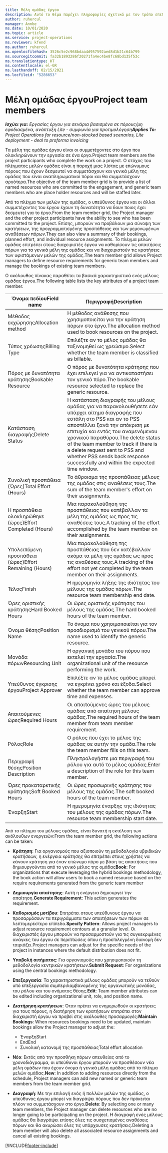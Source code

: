 ```yaml
---
title: Μέλη ομάδας έργου
description: Αυτό το θέμα παρέχει πληροφορίες σχετικά με τον τρόπο επεξεργασίας των πληροφοριών των μελών ομάδας έργου, των χαρακτηριστικών και του προγραμματισμού.
author: ruhercul
manager: Annbe
ms.date: 10/01/2020
ms.topic: article
ms.service: project-operations
ms.reviewer: kfend
ms.author: ruhercul
ms.openlocfilehash: 3526c5e2c968bdaa4d957592aed8d1b21c64b799
ms.sourcegitcommit: fa32b1893286f20271fa4ec4be8fc68bd135f53c
ms.translationtype: HT
ms.contentlocale: el-GR
ms.lasthandoff: 02/15/2021
ms.locfileid: "5286653"
---
```

# <a name="project-team-members"></a><span data-ttu-id="e8767-103">Μέλη ομάδας έργου</span><span class="sxs-lookup"><span data-stu-id="e8767-103">Project team members</span></span>

<span data-ttu-id="e8767-104">_**Ισχύει για:** Εργασίες έργου για σενάρια βασισμένα σε πόρους/μη εφοδιασμένα, ανάπτυξη Lite - συμφωνία για προτιμολόγηση_</span><span class="sxs-lookup"><span data-stu-id="e8767-104">_**Applies To:** Project Operations for resource/non-stocked based scenarios, Lite deployment - deal to proforma invoicing_</span></span>

<span data-ttu-id="e8767-105">Τα μέλη της ομάδας έργου είναι οι συμμετέχοντες στο έργο που ολοκληρώνουν την εργασία σε ένα έργο.</span><span class="sxs-lookup"><span data-stu-id="e8767-105">Project team members are the project participants who complete the work on a project.</span></span> <span data-ttu-id="e8767-106">Ο στόχος του πλέγματος μελών ομάδας είναι η παροχή μιας λίστας με επώνυμους πόρους που έχουν δεσμευτεί να συμμετάσχουν και γενικά μέλη της ομάδας που είναι αναπληρωματικοί πόροι και θα συμμετάσχουν αργότερα.</span><span class="sxs-lookup"><span data-stu-id="e8767-106">The objective of the team member grid is to provide a list of named resources who are committed to the engagement, and generic team members who are place holder resources and will be staffed later.</span></span>

<span data-ttu-id="e8767-107">Από το πλέγμα των μελών της ομάδας, ο υπεύθυνος έργου και οι άλλοι συμμετέχοντες του έργου έχουν τη δυνατότητα να δουν ποιος έχει δεσμευτεί για το έργο.</span><span class="sxs-lookup"><span data-stu-id="e8767-107">From the team member grid, the Project manager and the other project participants have the ability to see who has been committed to the project.</span></span> <span data-ttu-id="e8767-108">Επίσης, μπορούν να προβάλουν μια σύνοψη των κρατήσεων, της προγραμματισμένης προσπάθειας και των μεμονωμένων αναθέσεων πόρων.</span><span class="sxs-lookup"><span data-stu-id="e8767-108">They can also view a summary of their bookings, planned effort, and individual resource assignments.</span></span> <span data-ttu-id="e8767-109">Το πλέγμα μελών ομάδας επιτρέπει στους διαχειριστές έργου να καθορίσουν τις απαιτήσεις πόρων για τα γενικά μέλη της ομάδας και να διαχειριστούν τις κρατήσεις των υφιστάμενων μελών της ομάδας.</span><span class="sxs-lookup"><span data-stu-id="e8767-109">The team member grid allows Project managers to define resource requirements for generic team members and manage the bookings of existing team members.</span></span>

<span data-ttu-id="e8767-110">Ο ακόλουθος πίνακας παραθέτει τα βασικά χαρακτηριστικά ενός μέλους ομάδας έργου.</span><span class="sxs-lookup"><span data-stu-id="e8767-110">The following table lists the key attributes of a project team member.</span></span>

| <span data-ttu-id="e8767-111">Όνομα πεδίου</span><span class="sxs-lookup"><span data-stu-id="e8767-111">Field name</span></span>          | <span data-ttu-id="e8767-112">Περιγραφή</span><span class="sxs-lookup"><span data-stu-id="e8767-112">Description</span></span>                                                                                                                                                                  |
|--------------------------|-----------------------------------------------------------------------------------------------------------------------------------------------------------------------------------|
| <span data-ttu-id="e8767-113">Μέθοδος εκχώρησης</span><span class="sxs-lookup"><span data-stu-id="e8767-113">Allocation method</span></span>        | <span data-ttu-id="e8767-114">Η μέθοδος ανάθεσης που χρησιμοποιείται για την κράτηση πόρων στο έργο.</span><span class="sxs-lookup"><span data-stu-id="e8767-114">The allocation method used to book resources on the project.</span></span>                                                                         |
| <span data-ttu-id="e8767-115">Τύπος χρέωσης</span><span class="sxs-lookup"><span data-stu-id="e8767-115">Billing Type</span></span>             | <span data-ttu-id="e8767-116">Επιλέξτε αν το μέλος ομάδας θα ταξινομηθεί ως χρεώσιμο.</span><span class="sxs-lookup"><span data-stu-id="e8767-116">Select whether the team member is classified as billable.</span></span>                                                                                                                                       |
| <span data-ttu-id="e8767-117">Πόρος με δυνατότητα κράτησης</span><span class="sxs-lookup"><span data-stu-id="e8767-117">Bookable Resource</span></span>        | <span data-ttu-id="e8767-118">Ο πόρος με δυνατότητα κράτησης που έχει επιλεγεί για να αντικαταστήσει τον γενικό πόρο.</span><span class="sxs-lookup"><span data-stu-id="e8767-118">The bookable resource selected to replace the generic resource.</span></span>                                                                                                                   |
| <span data-ttu-id="e8767-119">Κατάσταση διαγραφής</span><span class="sxs-lookup"><span data-stu-id="e8767-119">Delete Status</span></span>            | <span data-ttu-id="e8767-120">Η κατάσταση διαγραφής του μέλους ομάδας για να παρακολουθήσετε εάν υπάρχει αίτημα διαγραφής που εστάλη στο PSS και αν το PSS αποστέλλει ξανά την απόκριση με επιτυχία και εντός του αναμενόμενου χρονικού παραθύρου.</span><span class="sxs-lookup"><span data-stu-id="e8767-120">The delete status of the team member to track if there is a delete request sent to PSS and whether PSS sends back response successfully and within the expected time window.</span></span> |
| <span data-ttu-id="e8767-121">Συνολική προσπάθεια (Ώρες)</span><span class="sxs-lookup"><span data-stu-id="e8767-121">Total Effort (Hours)</span></span>     | <span data-ttu-id="e8767-122">Το άθροισμα της προσπάθειας μέλους της ομάδας στις αναθέσεις τους.</span><span class="sxs-lookup"><span data-stu-id="e8767-122">The sum of the team member's effort on their assignments.</span></span>                                                                                                                         |
| <span data-ttu-id="e8767-123">Η προσπάθεια ολοκληρώθηκε (ώρες)</span><span class="sxs-lookup"><span data-stu-id="e8767-123">Effort Completed (Hours)</span></span> | <span data-ttu-id="e8767-124">Μια παρακολούθηση της προσπάθειας που κατέβαλλαν τα μέλη της ομάδας ως προς τις αναθέσεις τους.</span><span class="sxs-lookup"><span data-stu-id="e8767-124">A tracking of the effort accomplished by the team member on their assignments.</span></span>                                                                                           |
| <span data-ttu-id="e8767-125">Υπολειπόμενη προσπάθεια (ώρες)</span><span class="sxs-lookup"><span data-stu-id="e8767-125">Effort Remaining (Hours)</span></span> | <span data-ttu-id="e8767-126">Μια παρακολούθηση της προσπάθειας που δεν κατέβαλλαν ακόμα τα μέλη της ομάδας ως προς τις αναθέσεις τους.</span><span class="sxs-lookup"><span data-stu-id="e8767-126">A tracking of the effort not yet completed by the team member on their assignments.</span></span>                                                                                    |
| <span data-ttu-id="e8767-127">Τέλος</span><span class="sxs-lookup"><span data-stu-id="e8767-127">Finish</span></span>                   | <span data-ttu-id="e8767-128">Η ημερομηνία λήξης της ιδιότητας του μέλους της ομάδας πόρων.</span><span class="sxs-lookup"><span data-stu-id="e8767-128">The resource team membership end date.</span></span>                                                                                                                                            |
| <span data-ttu-id="e8767-129">Ώρες οριστικής κράτησης</span><span class="sxs-lookup"><span data-stu-id="e8767-129">Hard Booked Hours</span></span>        | <span data-ttu-id="e8767-130">Οι ώρες οριστικής κράτησης του μέλους της ομάδας.</span><span class="sxs-lookup"><span data-stu-id="e8767-130">The hard booked hours of the team member.</span></span>                                                                                                                                                                |
| <span data-ttu-id="e8767-131">Όνομα θέσης</span><span class="sxs-lookup"><span data-stu-id="e8767-131">Position Name</span></span>            | <span data-ttu-id="e8767-132">Το όνομα που χρησιμοποιείται για τον προσδιορισμό του γενικού πόρου.</span><span class="sxs-lookup"><span data-stu-id="e8767-132">The name used to identify the generic resource.</span></span>                                                                                                                                   |
| <span data-ttu-id="e8767-133">Μονάδα πόρων</span><span class="sxs-lookup"><span data-stu-id="e8767-133">Resourcing Unit</span></span>          | <span data-ttu-id="e8767-134">Η οργανική μονάδα του πόρου που εκτελεί την εργασία.</span><span class="sxs-lookup"><span data-stu-id="e8767-134">The organizational unit of the resource performing the work.</span></span>                                                                                                                      |
| <span data-ttu-id="e8767-135">Υπεύθυνος έγκρισης έργου</span><span class="sxs-lookup"><span data-stu-id="e8767-135">Project Approver</span></span>         | <span data-ttu-id="e8767-136">Επιλέξτε αν το μέλος ομάδας μπορεί να εγκρίνει χρόνο και έξοδα.</span><span class="sxs-lookup"><span data-stu-id="e8767-136">Select whether the team member can approve time and expenses.</span></span>                                                                                                                     |
| <span data-ttu-id="e8767-137">Απαιτούμενες ώρες</span><span class="sxs-lookup"><span data-stu-id="e8767-137">Required Hours</span></span>           | <span data-ttu-id="e8767-138">Οι απαιτούμενες ώρες του μέλους ομάδας από απαίτηση μέλους ομάδας.</span><span class="sxs-lookup"><span data-stu-id="e8767-138">The required hours of the team member from team member requirement.</span></span>                                                                                                                       |
| <span data-ttu-id="e8767-139">Ρόλος</span><span class="sxs-lookup"><span data-stu-id="e8767-139">Role</span></span>                     | <span data-ttu-id="e8767-140">Ο ρόλος που έχει το μέλος της ομάδας σε αυτήν την ομάδα.</span><span class="sxs-lookup"><span data-stu-id="e8767-140">The role the team member fills on this team.</span></span>                                                                                                                                |
| <span data-ttu-id="e8767-141">Περιγραφή θέσης</span><span class="sxs-lookup"><span data-stu-id="e8767-141">Position Description</span></span>     | <span data-ttu-id="e8767-142">Πληκτρολογήστε μια περιγραφή του ρόλου για αυτό το μέλος ομάδας.</span><span class="sxs-lookup"><span data-stu-id="e8767-142">Enter a description of the role for this team member.</span></span>                                                                                                                             |
| <span data-ttu-id="e8767-143">Ώρες προκαταρκτικής κράτησης</span><span class="sxs-lookup"><span data-stu-id="e8767-143">Soft Booked Hours</span></span>        | <span data-ttu-id="e8767-144">Οι ώρες προσωρινής κράτησης του μέλους της ομάδας.</span><span class="sxs-lookup"><span data-stu-id="e8767-144">The soft booked hours of the team member.</span></span>                                                                                                                                                                 |
| <span data-ttu-id="e8767-145">Έναρξη</span><span class="sxs-lookup"><span data-stu-id="e8767-145">Start</span></span>                    | <span data-ttu-id="e8767-146">Η ημερομηνία έναρξης της ιδιότητας του μέλους της ομάδας πόρων.</span><span class="sxs-lookup"><span data-stu-id="e8767-146">The resource team membership start date.</span></span>                                                                                                                                          |

<span data-ttu-id="e8767-147">Από το πλέγμα του μέλους ομάδας, είναι δυνατή η εκτέλεση των ακόλουθων ενεργειών:</span><span class="sxs-lookup"><span data-stu-id="e8767-147">From the team member grid, the following actions can be taken:</span></span>

- <span data-ttu-id="e8767-148">**Κράτηση**: Για οργανισμούς που αξιοποιούν τη μεθοδολογία υβριδικών κρατήσεων, η ενέργεια κράτησης θα επιτρέπει στους χρήστες να κάνουν κράτηση για έναν επώνυμο πόρο με βάση τις απαιτήσεις που δημιουργούνται από το γενικό μέλος της ομάδας</span><span class="sxs-lookup"><span data-stu-id="e8767-148">**Book**: For organizations that execute leveraging the hybrid bookings methodology, the book action will allow users to book a named resource based on the require requirements generated from the generic team member</span></span>
- <span data-ttu-id="e8767-149">**Δημιουργία απαίτησης**: Αυτή η ενέργεια δημιουργεί την απαίτηση.</span><span class="sxs-lookup"><span data-stu-id="e8767-149">**Generate Requirement**: This action generates the requirement.</span></span>
- <span data-ttu-id="e8767-150">**Καθορισμός μοτίβου**: Επιτρέπει στους υπεύθυνους έργου να προσαρμόσουν τα περιγράμματα των απαιτήσεων των πόρων σε λεπτομερέστερο επίπεδο.</span><span class="sxs-lookup"><span data-stu-id="e8767-150">**Specify Pattern**: Allows project managers to adjust resource requirement contours at a granular level.</span></span> <span data-ttu-id="e8767-151">Οι διαχειριστές έργου μπορούν να προσαρμοστούν για τις συγκεκριμένες ανάγκες του έργου σε περιπτώσεις όπου η προεπιλεγμένη διανομή δεν ταιριάζει.</span><span class="sxs-lookup"><span data-stu-id="e8767-151">Project managers can adjust for the specific needs of the project in instances where the default distribution does not fit.</span></span>
- <span data-ttu-id="e8767-152">**Υποβολή αιτήματος**: Για οργανισμούς που χρησιμοποιούν τη μεθοδολογία κεντρικών κρατήσεων.</span><span class="sxs-lookup"><span data-stu-id="e8767-152">**Submit Request**: For organizations using the central bookings methodology.</span></span>
- <span data-ttu-id="e8767-153">**Επεξεργασία**: Τα χαρακτηριστικά μέλους ομάδας μπορούν να τεθούν υπό επεξεργασία συμπεριλαμβανομένης της οργανωτικής μονάδας, του ρόλου και του ονόματος θέσης.</span><span class="sxs-lookup"><span data-stu-id="e8767-153">**Edit**: Team member attributes can be edited including organizational unit, role, and position name.</span></span>
- <span data-ttu-id="e8767-154">**Διατήρηση κρατήσεων**: Όταν πρέπει να ενημερωθούν οι κρατήσεις για τους πόρους, η διατήρηση των κρατήσεων επιτρέπει στον διαχειριστή έργου να προβεί στις ακόλουθες προσαρμογές:</span><span class="sxs-lookup"><span data-stu-id="e8767-154">**Maintain Bookings**: When resources bookings need to be updated, maintain bookings allow the Project manager to adjust the:</span></span>

    - <span data-ttu-id="e8767-155">Έναρξη</span><span class="sxs-lookup"><span data-stu-id="e8767-155">Start</span></span>
    - <span data-ttu-id="e8767-156">End</span><span class="sxs-lookup"><span data-stu-id="e8767-156">End</span></span>
    - <span data-ttu-id="e8767-157">Συνολική κατανομή της προσπάθειας</span><span class="sxs-lookup"><span data-stu-id="e8767-157">Total effort allocation</span></span>

- <span data-ttu-id="e8767-158">**Νέο**: Εκτός από την προσθήκη πόρων απευθείας από το χρονοδιάγραμμα, οι υπεύθυνοι έργου μπορούν να προσθέσουν νέα μέλη ομάδων που έχουν όνομα ή γενικά μέλη ομάδας από το πλέγμα μελών ομάδας.</span><span class="sxs-lookup"><span data-stu-id="e8767-158">**New**: In addition to adding resources directly from the schedule, Project managers can add new named or generic team members from the team member grid.</span></span>
- <span data-ttu-id="e8767-159">**Διαγραφή**: Με την επιλογή ενός ή πολλών μελών της ομάδας, ο υπεύθυνος έργου μπορεί να διαγράψει πόρους που δεν πρόκειται πλέον να συμμετάσχουν στο έργο.</span><span class="sxs-lookup"><span data-stu-id="e8767-159">**Delete**: By selecting one or many team members, the Project manager can delete resources who are no longer going to be participating on the project.</span></span> <span data-ttu-id="e8767-160">Η διαγραφή ενός μέλους ομάδας θα διαγράψει επίσης όλες τις συσχετισμένες αναθέσεις πόρων και θα ακυρώσει όλες τις υπάρχουσες κρατήσεις.</span><span class="sxs-lookup"><span data-stu-id="e8767-160">Deleting a team member will also delete all associated resource assignments and  cancel all existing bookings.</span></span>


[!INCLUDE[footer-include](../includes/footer-banner.md)]